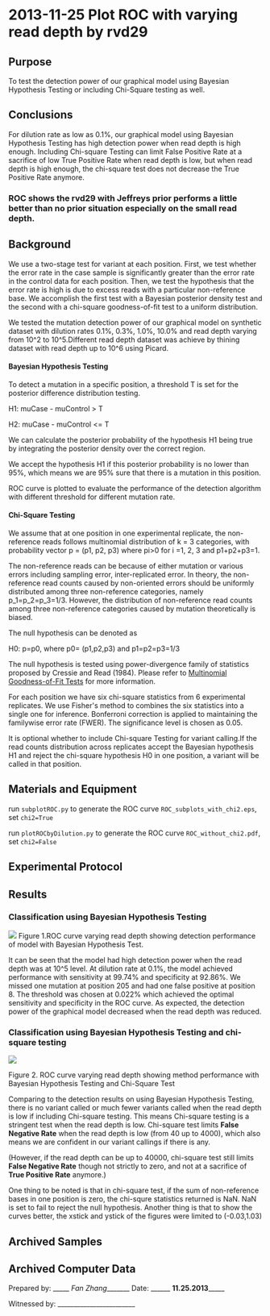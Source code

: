 2013-11-25 Plot ROC with varying read depth by rvd29
==============================

Purpose
------------
To test the detection power of our graphical model using Bayesian Hypothesis Testing or including Chi-Square testing as well.

Conclusions
-----------------
For dilution rate as low as 0.1%, our graphical model using Bayesian Hypothesis Testing has high detection power when read depth is high enough. Including Chi-square Testing can limit False Positive Rate at a sacrifice of low True Positive Rate when read depth is low, but when read depth is high enough, the chi-square test does not decrease the True Positive Rate anymore.
### ROC shows the rvd29 with Jeffreys prior performs a little better than no prior situation especially on the small read depth.  

Background
-----------------
We use a two-stage test for variant at each position. First, we test whether the error rate in the case sample is significantly greater than the error rate in the control data for each position. Then, we test the hypothesis that the error rate is high is due to excess reads with a particular non-reference base. We accomplish the first test with a Bayesian posterior density test and the second with a chi-square goodness-of-fit test to a uniform distribution.

We tested the mutation detection power of our graphical model on synthetic dataset with dilution rates 0.1%, 0.3%, 1.0%, 10.0% and read depth varying from 10^2 to 10^5.Different read depth dataset was achieve by thining dataset with read depth up to 10^6 using Picard.

#### Bayesian Hypothesis Testing

To detect a mutation in a specific position, a threshold T is set for the posterior difference distribution testing.


 H1: muCase - muControl > T 
 
 H2: muCase - muControl <= T


We can calculate the posterior probability of the hypothesis H1 being true by integrating the posterior density over the correct region.

We accept the hypothesis H1 if this posterior probability is no lower than 95%, which means we are 95% sure that there is a mutation in this position.

ROC curve is plotted to evaluate the performance of the detection algorithm with different threshold for different mutation rate. 

#### Chi-Square Testing
We assume that at one position in one experimental replicate, the non-reference reads follows multinomial distribution of k = 3 categories, with probability vector p = (p1, p2, p3) where pi>0 for i =1, 2, 3 and p1+p2+p3=1.

The non-reference reads can be because of either mutation or various errors including sampling error, inter-replicated error. In theory, the non-reference read counts caused by non-oriented errors should be uniformly distributed among three non-reference categories, namely p_1=p_2=p_3=1/3. However, the distribution of non-reference read counts among three non-reference categories caused by mutation theoretically is biased. 

The null hypothesis can be denoted as

 H0: p=p0, where p0= (p1,p2,p3) and p1=p2=p3=1/3

The null hypothesis is tested using power-divergence family of statistics proposed by Cressie and Read (1984). Please refer to [Multinomial Goodness-of-Fit Tests](http://www.jstor.org/stable/2345686) for more information.

For each position we have six chi-square statistics from 6 experimental replicates. We use Fisher's method to combines the six statistics into a single one for inference. Bonferroni correction is applied to maintaining the familywise error rate (FWER). The significance level is chosen as 0.05.

It is optional whether to include Chi-square Testing for variant calling.If the read counts distribution across replicates accept the Bayesian hypothesis H1 and reject the chi-square hypothesis H0 in one position, a variant will be called in that position.


Materials and Equipment
------------------------------
run `subplotROC.py` to generate the ROC curve `ROC_subplots_with_chi2.eps`, set `chi2=True`

run `plotROCbyDilution.py` to generate the ROC curve `ROC_without_chi2.pdf`, set `chi2=False`

Experimental Protocol
---------------------------
Results
-----------

### Classification using Bayesian Hypothesis Testing

![](ROC_without_chi2_rvd29.png)
Figure 1.ROC curve varying read depth showing detection performance of model with Bayesian Hypothesis Test.

It can be seen that the model had high detection power when the read depth was at 10^5 level. At dilution rate at 0.1%, the model achieved performance with sensitivity at 99.74% and specificity at 92.86%. We missed one mutation at position 205 and had one false positive at position 8. The threshold was chosen at 0.022% which achieved the optimal sensitivity and specificity in the ROC curve. As expected, the detection power of the graphical model decreased when the read depth was reduced.

### Classification using Bayesian Hypothesis Testing and chi-square testing
![](ROC_subplots_with_chi2_rvd29.png)

Figure 2. ROC curve varying read depth showing method performance with Bayesian Hypothesis Testing and Chi-Square Test

Comparing to the detection results on using Bayesian Hypothesis Testing, there is no variant called or much fewer variants called when the read depth is low if including Chi-square testing. This means Chi-square testing is a stringent test when the read depth is low. Chi-square test limits **False Negative Rate** when the read depth is low (from 40 up to 4000), which also means we are confident in our variant callings if there is any. 

(However, if the read depth can be up to 40000, chi-square test still limits **False Negative Rate** though not strictly to zero, and not at a sacrifice of **True Positive Rate** anymore.)

One thing to be noted is that in chi-square test, if the sum of non-reference bases in one position is zero, the chi-squre statistics returned is NaN. NaN is set to fail to reject the null hypothesis.
Another thing is that to show the curves better, the xstick and ystick of the figures were limited to (-0.03,1.03)


Archived Samples
-------------------------

Archived Computer Data
------------------------------


Prepared by: _____ _Fan Zhang________        Date: ______ __11.25.2013_______


Witnessed by: ________________________
